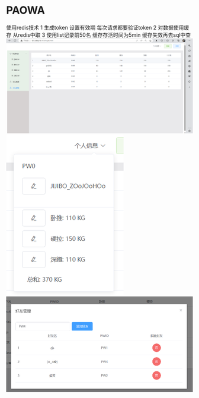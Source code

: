 # PAOWA
使用redis技术
1 生成token 设置有效期 每次请求都要验证token
2 对数据使用缓存 从redis中取
3 使用list记录前50名 缓存存活时间为5min 缓存失效再去sql中查
![image](https://github.com/ZOoJOOHoO/PAOWA/blob/main/showimg/Snipaste_2023-04-13_15-20-20.png)
![image](https://raw.githubusercontent.com/ZOoJOOHoO/PAOWA/main/showimg/Snipaste_2023-04-13_15-20-53.png)
![image](https://raw.githubusercontent.com/ZOoJOOHoO/PAOWA/main/showimg/Snipaste_2023-04-13_15-21-21.png)
